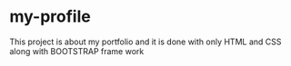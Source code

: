 # my-profile
This project is about my portfolio and it is done with only HTML and CSS along with BOOTSTRAP frame work
